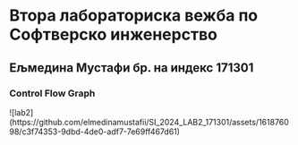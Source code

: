 <h1>Втора лабораториска вежба по Софтверско инженерство</h1>
<h2>Ељмедина Мустафи   бр. на индекс 171301</h2>

<h3>Control Flow Graph</h3>
![lab2](https://github.com/elmedinamustafii/SI_2024_LAB2_171301/assets/161876098/c3f74353-9dbd-4de0-adf7-7e69ff467d61)



